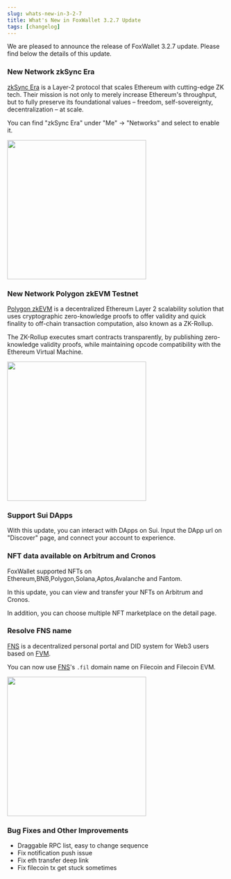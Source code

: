 ```yaml
---
slug: whats-new-in-3-2-7
title: What's New in FoxWallet 3.2.7 Update
tags: [changelog]
---
```


We are pleased to announce the release of FoxWallet 3.2.7 update. Please find below the details of this update.
<!--truncate-->
### New Network zkSync Era
[zkSync Era](https://zksync.io/) is a Layer-2 protocol that scales Ethereum with cutting-edge ZK tech. Their mission is not only to merely increase Ethereum's throughput, but to fully preserve its foundational values – freedom, self-sovereignty, decentralization – at scale.

You can find "zkSync Era" under "Me" -> "Networks" and select to enable it. 

<img src="/img/blog/networks-zksync-era.webp" width="320" />

### New Network Polygon zkEVM Testnet
[Polygon zkEVM](https://polygon.technology/polygon-zkevm) is a decentralized Ethereum Layer 2 scalability solution that uses cryptographic zero-knowledge proofs to offer validity and quick finality to off-chain transaction computation, also known as a ZK-Rollup.

The ZK-Rollup executes smart contracts transparently, by publishing zero-knowledge validity proofs, while maintaining opcode compatibility with the Ethereum Virtual Machine. 

<img src="/img/blog/networks-polygon-zkevm.webp" width="320" />

### Support Sui DApps
With this update, you can interact with DApps on Sui. 
Input the DApp url on "Discover" page, and connect your account to experience.

### NFT data available on Arbitrum and Cronos
FoxWallet supported NFTs on Ethereum,BNB,Polygon,Solana,Aptos,Avalanche and Fantom.

In this update, you can view and transfer your NFTs on Arbitrum and Cronos.

In addition, you can choose multiple NFT marketplace on the detail page.

### Resolve FNS name
[FNS](https://app.fns.space/) is a decentralized personal portal and DID system for Web3 users based on [FVM](https://fvm.filecoin.io/).

You can now use [FNS](https://app.fns.space/)'s `.fil` domain name on Filecoin and Filecoin EVM.  

<img src="/img/blog/fns-fil.webp" width="320" />

### Bug Fixes and Other Improvements
* Draggable RPC list, easy to change sequence
* Fix notification push issue
* Fix eth transfer deep link
* Fix filecoin tx get stuck sometimes